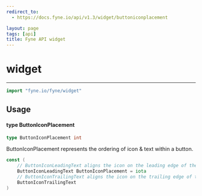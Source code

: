 ```yaml
---
redirect_to:
  - https://docs.fyne.io/api/v1.3/widget/buttoniconplacement

layout: page
tags: [api]
title: Fyne API widget
---
```



# widget
---
```go
import "fyne.io/fyne/widget"
```

## Usage

#### type ButtonIconPlacement

```go
type ButtonIconPlacement int
```

ButtonIconPlacement represents the ordering of icon & text within a button.

```go
const (
	// ButtonIconLeadingText aligns the icon on the leading edge of the text.
	ButtonIconLeadingText ButtonIconPlacement = iota
	// ButtonIconTrailingText aligns the icon on the trailing edge of the text.
	ButtonIconTrailingText
)
```
